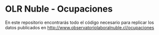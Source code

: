 # OLR Nuble - Ocupaciones

En este repositorio encontrarás todo el código necesario para replicar los datos publicados en http://www.observatoriolaboralnuble.cl/ocupaciones

